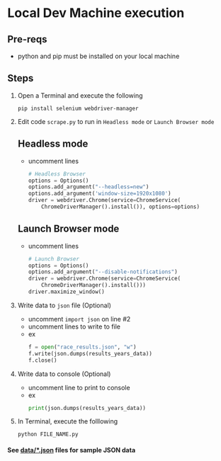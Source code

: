 # Local Dev Machine execution
## Pre-reqs
- python and pip must be installed on your local machine

## Steps
1. Open a Terminal and execute the following
    ```
    pip install selenium webdriver-manager
    ```

2. Edit code ```scrape.py``` to run in ```Headless mode``` or ```Launch Browser mode```

    ## Headless mode
    - uncomment lines
        ```python
        # Headless Browser
        options = Options()
        options.add_argument("--headless=new")
        options.add_argument('window-size=1920x1080')
        driver = webdriver.Chrome(service=ChromeService(
            ChromeDriverManager().install()), options=options)
        ```

    ## Launch Browser mode
    - uncomment lines
        ```python
        # Launch Browser
        options = Options()
        options.add_argument("--disable-notifications")
        driver = webdriver.Chrome(service=ChromeService(
            ChromeDriverManager().install()))
        driver.maximize_window()
        ```

3. Write data to ```json``` file (Optional)
    - uncomment ```import json``` on line #2
    - uncomment lines to write to file
    - ex
        ```python
        f = open("race_results.json", "w")
        f.write(json.dumps(results_years_data))
        f.close()
        ```

4. Write data to console (Optional)
    - uncomment line to print to console
    - ex
        ```python
        print(json.dumps(results_years_data))
        ```

5. In Terminal, execute the folllowing
    ```
    python FILE_NAME.py
    ```

#### See [data/*.json](/f1/data/) files for sample JSON data
